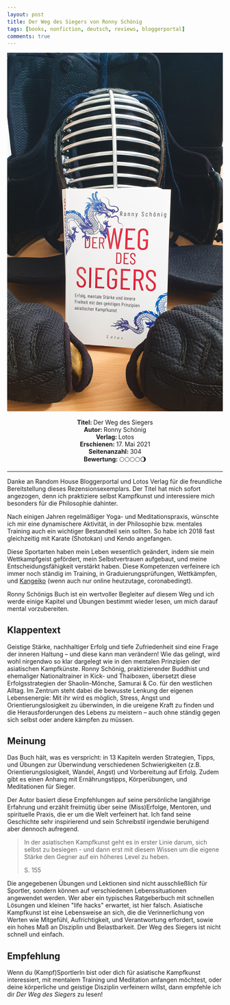 ```yaml
---
layout: post
title: Der Weg des Siegers von Ronny Schönig
tags: [books, nonfiction, deutsch, reviews, bloggerportal]
comments: true
---
```


![cover1](../assets/img/derwegdessiegers.jpg)

<div align="center"><strong>Titel: </strong>Der Weg des Siegers</div>
<div align="center"><strong>Autor: </strong>Ronny Schönig</div>
<div align="center"><strong>Verlag: </strong>Lotos</div>
<div align="center"><strong>Erschienen: </strong>17. Mai 2021</div>
<div align="center"><strong>Seitenanzahl: </strong>304</div>
<div align="center"><strong>Bewertung: </strong> 🌕🌕🌕🌕🌖</div>

___

Danke an Random House Bloggerportal und Lotos Verlag für die freundliche Bereitstellung dieses Rezensionsexemplars. Der Titel hat mich sofort angezogen, denn ich praktiziere selbst Kampfkunst und interessiere mich besonders für die Philosophie dahinter. 

Nach einigen Jahren regelmäßiger Yoga- und Meditationspraxis, wünschte ich mir eine dynamischere Aktivität, in der Philosophie bzw. mentales Training auch ein wichtiger Bestandteil sein sollten. So habe ich 2018 fast gleichzeitig mit Karate (Shotokan) und Kendo angefangen. 

Diese Sportarten haben mein Leben wesentlich geändert, indem sie mein Wettkampfgeist gefördert, mein Selbstvertrauen aufgebaut, und meine Entscheidungsfähigkeit verstärkt haben. Diese Kompetenzen verfeinere ich immer noch ständig im Training, in Graduierungsprüfungen, Wettkämpfen, und [Kangeiko](https://www.japanese-wiki-corpus.org/culture/Kangeiko.html) (wenn auch nur online heutzutage, coronabedingt).

Ronny Schönigs Buch ist ein wertvoller Begleiter auf diesem Weg und ich werde einige Kapitel und Übungen bestimmt wieder lesen, um mich darauf mental vorzubereiten. 

## Klappentext
Geistige Stärke, nachhaltiger Erfolg und tiefe Zufriedenheit sind eine Frage der inneren Haltung – und diese kann man verändern! Wie das gelingt, wird wohl nirgendwo so klar dargelegt wie in den mentalen Prinzipien der asiatischen Kampfkünste. Ronny Schönig, praktizierender Buddhist und ehemaliger Nationaltrainer in Kick- und Thaiboxen, übersetzt diese Erfolgsstrategien der Shaolin-Mönche, Samurai & Co. für den westlichen Alltag. Im Zentrum steht dabei die bewusste Lenkung der eigenen Lebensenergie: Mit ihr wird es möglich, Stress, Angst und Orientierungslosigkeit zu überwinden, in die ureigene Kraft zu finden und die Herausforderungen des Lebens zu meistern – auch ohne ständig gegen sich selbst oder andere kämpfen zu müssen.

## Meinung
Das Buch hält, was es verspricht: in 13 Kapiteln werden Strategien, Tipps, und Übungen zur Überwindung verschiedenen Schwierigkeiten (z.B. Orientierungslosigkeit, Wandel, Angst) und Vorbereitung auf Erfolg. Zudem gibt es einen Anhang mit Ernährungstipps, Körperübungen, und Meditationen für Sieger.

Der Autor basiert diese Empfehlungen auf seine persönliche langjährige Erfahrung und erzählt freimütig über seine (Miss)Erfolge, Mentoren, und spirituelle Praxis, die er um die Welt verfeinert hat. Ich fand seine Geschichte sehr inspirierend und sein Schreibstil irgendwie beruhigend aber dennoch aufregend. 

> In der asiatischen Kampfkunst geht es in erster Linie darum, sich selbst zu besiegen - und dann erst mit diesem Wissen um die eigene Stärke den Gegner auf ein höheres Level zu heben. 
> 
> S. 155

Die angegebenen Übungen und Lektionen sind nicht ausschließlich für Sportler, sondern können auf verschiedenen Lebenssituationen angewendet werden. Wer aber ein typisches Ratgeberbuch mit schnellen Lösungen und kleinen "life hacks" erwartet, ist hier falsch. Asiatische Kampfkunst ist eine Lebensweise an sich, die die Verinnerlichung von Werten wie Mitgefühl, Aufrichtigkeit, und Verantwortung erfordert, sowie ein hohes Maß an Disziplin und Belastbarkeit. Der Weg des Siegers ist nicht schnell und einfach.

## Empfehlung
Wenn du (Kampf)SportlerIn bist oder dich für asiatische Kampfkunst interessiert, mit mentalem Training und Meditation anfangen möchtest, oder deine körperliche und geistige Disziplin verfeinern willst, dann empfehle ich dir *Der Weg des Siegers* zu lesen!